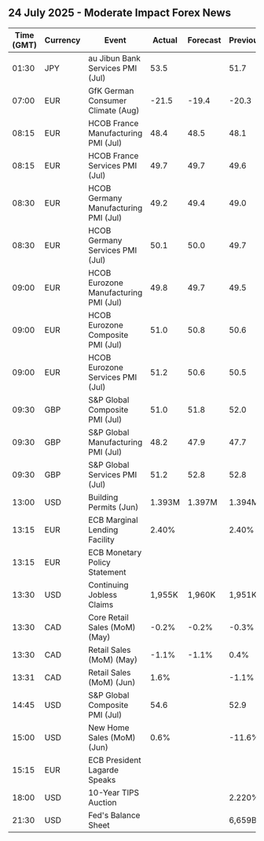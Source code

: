 ## 24 July 2025 - Moderate Impact Forex News

| Time (GMT) | Currency | Event | Actual | Forecast | Previous |
|------|----------|-------|--------|----------|----------|
| 01:30 | JPY | au Jibun Bank Services PMI (Jul) | 53.5 |  | 51.7 |
| 07:00 | EUR | GfK German Consumer Climate (Aug) | -21.5 | -19.4 | -20.3 |
| 08:15 | EUR | HCOB France Manufacturing PMI (Jul) | 48.4 | 48.5 | 48.1 |
| 08:15 | EUR | HCOB France Services PMI (Jul) | 49.7 | 49.7 | 49.6 |
| 08:30 | EUR | HCOB Germany Manufacturing PMI (Jul) | 49.2 | 49.4 | 49.0 |
| 08:30 | EUR | HCOB Germany Services PMI (Jul) | 50.1 | 50.0 | 49.7 |
| 09:00 | EUR | HCOB Eurozone Manufacturing PMI (Jul) | 49.8 | 49.7 | 49.5 |
| 09:00 | EUR | HCOB Eurozone Composite PMI (Jul) | 51.0 | 50.8 | 50.6 |
| 09:00 | EUR | HCOB Eurozone Services PMI (Jul) | 51.2 | 50.6 | 50.5 |
| 09:30 | GBP | S&P Global Composite PMI (Jul) | 51.0 | 51.8 | 52.0 |
| 09:30 | GBP | S&P Global Manufacturing PMI (Jul) | 48.2 | 47.9 | 47.7 |
| 09:30 | GBP | S&P Global Services PMI (Jul) | 51.2 | 52.8 | 52.8 |
| 13:00 | USD | Building Permits (Jun) | 1.393M | 1.397M | 1.394M |
| 13:15 | EUR | ECB Marginal Lending Facility | 2.40% |  | 2.40% |
| 13:15 | EUR | ECB Monetary Policy Statement |  |  |  |
| 13:30 | USD | Continuing Jobless Claims | 1,955K | 1,960K | 1,951K |
| 13:30 | CAD | Core Retail Sales (MoM) (May) | -0.2% | -0.2% | -0.3% |
| 13:30 | CAD | Retail Sales (MoM) (May) | -1.1% | -1.1% | 0.4% |
| 13:31 | CAD | Retail Sales (MoM) (Jun) | 1.6% |  | -1.1% |
| 14:45 | USD | S&P Global Composite PMI (Jul) | 54.6 |  | 52.9 |
| 15:00 | USD | New Home Sales (MoM) (Jun) | 0.6% |  | -11.6% |
| 15:15 | EUR | ECB President Lagarde Speaks |  |  |  |
| 18:00 | USD | 10-Year TIPS Auction |  |  | 2.220% |
| 21:30 | USD | Fed's Balance Sheet |  |  | 6,659B |

